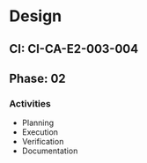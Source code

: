 # Design

## CI: CI-CA-E2-003-004
## Phase: 02

### Activities
- Planning
- Execution
- Verification
- Documentation
